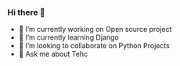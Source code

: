 ### Hi there 👋


- 🔭 I’m currently working on Open source project
- 🌱 I’m currently learning Django
- 👯 I’m looking to collaborate on Python Projects
- 💬 Ask me about Tehc
